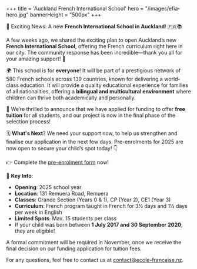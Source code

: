 +++
title = 'Auckland French International School'
hero = "/images/efia-hero.jpg"
bannerHeight = "500px"
+++

📢 Exciting News: A new **French International School in Auckland**! 🇫🇷📚

A few weeks ago, we shared the exciting plan to open Auckland’s new **French International School**, offering the French curriculum right here in our city. The community response has been incredible—thank you all for your amazing support! 🙌

🌍 This school is for **everyone**! It will be part of a prestigious network of 580 French schools across 139 countries, known for delivering a world-class education. It will provide a quality educational experience for families of all nationalities, offering a **bilingual and multicultural environment** where children can thrive both academically and personally.

🎉 We’re thrilled to announce that we have applied for funding to offer **free tuition** for all students, and our project is now in the final phase of the selection process!

🗓️ **What's Next**?
We need your support now, to help us strengthen and finalise our application in the next few days. Pre-enrolments for 2025 are now open to secure your child’s spot today! 👇

👉 Complete the [pre-enrolment form](https://docs.google.com/forms/d/1VLo-GeMip3u43QxgeJ3xVMMyPnuiR6afyajZACTnBsk/viewform) now!

🔑 **Key Info**:

- **Opening**: 2025 school year
- **Location**: 131 Remuera Road, Remuera
- **Classes**: Grande Section (Years 0 & 1), CP (Year 2), CE1 (Year 3)
- **Curriculum**: French program taught in French for 3½ days and 1½ days per week in English
- **Limited Spots**: Max. 15 students per class
- If your child was born between **1 July 2017 and 30 September 2020**, they are eligible!

A formal commitment will be required in November, once we receive the final decision on our funding application for tuition fees.

For any questions, feel free to contact us at contact@ecole-francaise.nz.
